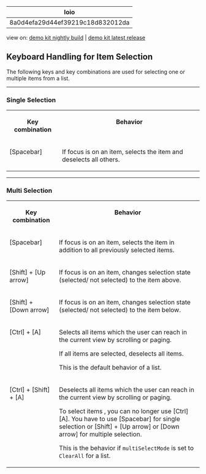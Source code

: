 <!-- loio8a0d4efa29d44ef39219c18d832012da -->

| loio |
| -----|
| 8a0d4efa29d44ef39219c18d832012da |

<div id="loio">

view on: [demo kit nightly build](https://sdk.openui5.org/nightly/#/topic/8a0d4efa29d44ef39219c18d832012da) | [demo kit latest release](https://sdk.openui5.org/topic/8a0d4efa29d44ef39219c18d832012da)</div>

## Keyboard Handling for Item Selection

The following keys and key combinations are used for selecting one or multiple items from a list.

***

### Single Selection


<table>
<tr>
<th valign="top">

Key combination

</th>
<th valign="top">

Behavior

</th>
</tr>
<tr>
<td valign="top">

[Spacebar\]

</td>
<td valign="top">

If focus is on an item, selects the item and deselects all others.

</td>
</tr>
</table>

***

### Multi Selection


<table>
<tr>
<th valign="top">

Key combination

</th>
<th valign="top">

Behavior

</th>
</tr>
<tr>
<td valign="top">

[Spacebar\]

</td>
<td valign="top">

If focus is on an item, selects the item in addition to all previously selected items.

</td>
</tr>
<tr>
<td valign="top">

[Shift\] + [Up arrow\] 

</td>
<td valign="top">

If focus is on an item, changes selection state \(selected/ not selected\) to the item above.

</td>
</tr>
<tr>
<td valign="top">

[Shift\] + [Down arrow\] 

</td>
<td valign="top">

If focus is on an item, changes selection state \(selected/ not selected\) to the item below.

</td>
</tr>
<tr>
<td valign="top">

[Ctrl\] + [A\] 

</td>
<td valign="top">

Selects all items which the user can reach in the current view by scrolling or paging.

If all items are selected, deselects all items.

This is the default behavior of a list.

</td>
</tr>
<tr>
<td valign="top">

[Ctrl\] + [Shift\] + [A\] 

</td>
<td valign="top">

Deselects all items which the user can reach in the current view by scrolling or paging.

To select items , you can no longer use [Ctrl\][A\]. You have to use [Spacebar\] for single selection or [Shift\] + [Up arrow\]  or [Down arrow\] for multiple selection.

This is the behavior if `multiSelectMode` is set to `ClearAll` for a list.

</td>
</tr>
</table>


